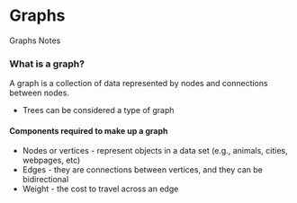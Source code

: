 # Graphs
Graphs Notes

### What is a graph?
A graph is a collection of data represented by nodes and connections between nodes. 
* Trees can be considered a type of graph

#### Components required to make up a graph
* Nodes or vertices - represent objects in a data set (e.g., animals, cities, webpages, etc)
* Edges - they are connections between vertices, and they can be bidirectional
* Weight - the cost to travel across an edge


